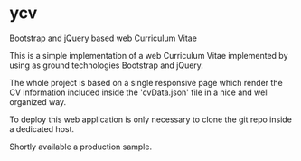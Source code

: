 # ycv
Bootstrap and jQuery based web Curriculum Vitae

This is a simple implementation of a web Curriculum Vitae implemented by using as ground technologies Bootstrap and jQuery.

The whole project is based on a single responsive page which render the CV information included inside the 'cvData.json' file 
in a nice and well organized way.

To deploy this web application is only necessary to clone the git repo inside a dedicated host.

Shortly available a production sample.
